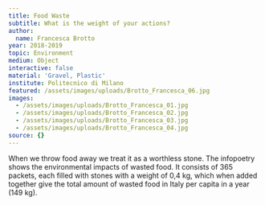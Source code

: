 ```yaml
---
title: Food Waste
subtitle: What is the weight of your actions?
author:
  name: Francesca Brotto
year: 2018-2019
topic: Environment
medium: Object
interactive: false
material: 'Gravel, Plastic'
institute: Politecnico di Milano
featured: /assets/images/uploads/Brotto_Francesca_06.jpg
images:
  - /assets/images/uploads/Brotto_Francesca_01.jpg
  - /assets/images/uploads/Brotto_Francesca_02.jpg
  - /assets/images/uploads/Brotto_Francesca_03.jpg
  - /assets/images/uploads/Brotto_Francesca_04.jpg
source: {}
---
```

When we throw food away we treat it as a worthless stone. The infopoetry shows the environmental impacts of wasted food. It consists of 365 packets, each filled with stones with a weight of 0,4 kg, which when added together give the total amount of wasted food in Italy per capita in a year (149 kg).
